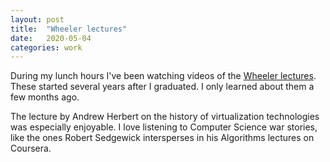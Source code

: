 ```yaml
---
layout: post
title:  "Wheeler lectures"
date:   2020-05-04
categories: work
---
```


During my lunch hours I've been watching videos of the [Wheeler lectures](https://www.cst.cam.ac.uk/seminars/wheeler). These started several years after I graduated. I only learned about them a few months ago.

The lecture by Andrew Herbert on the history of virtualization technologies was especially enjoyable. I love listening to Computer Science war stories, like the ones Robert Sedgewick intersperses in his Algorithms lectures on Coursera.
